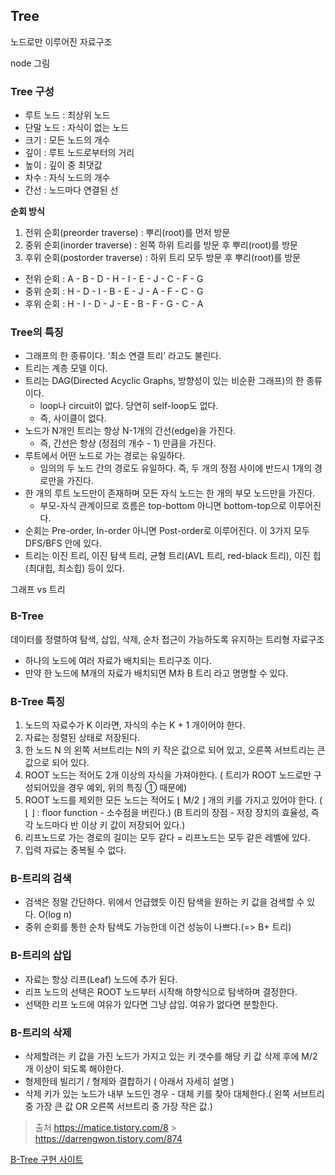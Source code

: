 ## Tree

노드로만 이루어진 자료구조

node 그림

### Tree 구성

- 루트 노드 : 최상위 노드
- 단말 노드 : 자식이 없는 노드
- 크기 : 모든 노드의 개수
- 깊이 : 루트 노드로부터의 거리
- 높이 : 깊이 중 최댓값
- 차수 : 자식 노드의 개수
- 간선 : 노드마다 연결된 선

**순회 방식**

1. 전위 순회(preorder traverse) : 뿌리(root)를 먼저 방문
2. 중위 순회(inorder traverse) : 왼쪽 하위 트리를 방문 후 뿌리(root)를 방문
3. 후위 순회(postorder traverse) : 하위 트리 모두 방문 후 뿌리(root)를 방문

- 전위 순회 : A - B - D - H - I - E - J - C - F - G
- 중위 순회 : H - D - I - B - E - J - A - F - C - G
- 후위 순회 : H - I - D - J - E - B - F - G - C - A

### Tree의 특징

- 그래프의 한 종류이다. ‘최소 연결 트리’ 라고도 불린다.
- 트리는 계층 모델 이다.
- 트리는 DAG(Directed Acyclic Graphs, 방향성이 있는 비순환 그래프)의 한 종류이다.
  - loop나 circuit이 없다. 당연히 self-loop도 없다.
  - 즉, 사이클이 없다.
- 노드가 N개인 트리는 항상 N-1개의 간선(edge)을 가진다.
  - 즉, 간선은 항상 (정점의 개수 - 1) 만큼을 가진다.
- 루트에서 어떤 노드로 가는 경로는 유일하다.
  - 임의의 두 노드 간의 경로도 유일하다. 즉, 두 개의 정점 사이에 반드시 1개의 경로만을 가진다.
- 한 개의 루트 노드만이 존재하며 모든 자식 노드는 한 개의 부모 노드만을 가진다.
  - 부모-자식 관계이므로 흐름은 top-bottom 아니면 bottom-top으로 이루어진다.
- 순회는 Pre-order, In-order 아니면 Post-order로 이루어진다. 이 3가지 모두 DFS/BFS 안에 있다.
- 트리는 이진 트리, 이진 탐색 트리, 균형 트리(AVL 트리, red-black 트리), 이진 힙(최대힙, 최소힙) 등이 있다.

그래프 vs 트리

### B-Tree

데이터를 정렬하여 탐색, 삽입, 삭제, 순차 접근이 가능하도록 유지하는 트리형 자료구조

- 하나의 노드에 여러 자료가 배치되는 트리구조 이다.
- 만약 한 노드에 M개의 자료가 배치되면 M차 B 트리 라고 명명할 수 있다.

### B-Tree 특징

1. 노드의 자료수가 K 이라면, 자식의 수는 K + 1 개이어야 한다.
2. 자료는 정렬된 상태로 저장된다.
3. 한 노드 N 의 왼쪽 서브트리는 N의 키 작은 값으로 되어 있고, 오른쪽 서브트리는 큰 값으로 되어 있다.
4. ROOT 노드는 적어도 2개 이상의 자식을 가져야한다. ( 트리가 ROOT 노드로만 구성되어있을 경우 예외, 위의 특징 ① 때문에)
5. ROOT 노드를 제외한 모든 노드는 적어도 ⌊ M/2 ⌋ 개의 키를 가지고 있어야 한다. ( ⌊ ⌋ : floor function - 소수점을 버린다.)
   (B 트리의 장점 - 저장 장치의 효율성, 즉 각 노드마다 반 이상 키 값이 저장되어 있다.)
6. 리프노드로 가는 경로의 길이는 모두 같다 = 리프노드는 모두 같은 레벨에 있다.
7. 입력 자료는 중복될 수 없다.

### B-트리의 검색

- 검색은 정말 간단하다. 위에서 언급했듯 이진 탐색을 원하는 키 값을 검색할 수 있다. O(log n)
- 중위 순회를 통한 순차 탐색도 가능한데 이건 성능이 나쁘다.(=> B+ 트리)

### B-트리의 삽입

- 자료는 항상 리프(Leaf) 노드에 추가 된다.
- 리프 노드의 선택은 ROOT 노드부터 시작해 하향식으로 탐색하며 결정한다.
- 선택한 리프 노드에 여유가 있다면 그냥 삽입. 여유가 없다면 분할한다.

### B-트리의 삭제

- 삭제할려는 키 값을 가진 노드가 가지고 있는 키 갯수를 해당 키 값 삭제 후에 M/2 개 이상이 되도록 해야한다.
- 형제한테 빌리기 / 형제와 결합하기 ( 아래서 자세히 설명 )
- 삭제 키가 있는 노드가 내부 노드인 경우 - 대체 키를 찾아 대체한다.( 왼쪽 서브트리 중 가장 큰 값 OR 오른쪽 서브트리 중 가장 작은 값.)

> 출처
> https://matice.tistory.com/8 > https://darrengwon.tistory.com/874

[B-Tree 구현 사이트](https://www.cs.usfca.edu/~galles/visualization/BTree.html)
